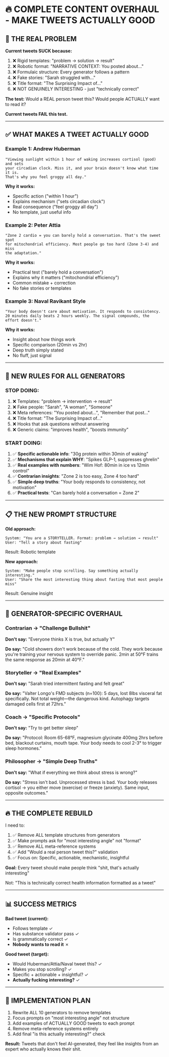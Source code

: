 # 🔥 COMPLETE CONTENT OVERHAUL - MAKE TWEETS ACTUALLY GOOD

## 🚨 THE REAL PROBLEM

**Current tweets SUCK because:**
1. ❌ Rigid templates: "problem → solution → result"
2. ❌ Robotic format: "NARRATIVE CONTEXT: You posted about..."
3. ❌ Formulaic structure: Every generator follows a pattern
4. ❌ Fake stories: "Sarah struggled with..."
5. ❌ Title format: "The Surprising Impact of..."
6. ❌ NOT GENUINELY INTERESTING - just "technically correct"

**The test:** Would a REAL person tweet this? Would people ACTUALLY want to read it?

**Current tweets FAIL this test.**

---

## ✅ WHAT MAKES A TWEET ACTUALLY GOOD

### **Example 1: Andrew Huberman**
```
"Viewing sunlight within 1 hour of waking increases cortisol (good) and sets 
your circadian clock. Miss it, and your brain doesn't know what time it is. 
That's why you feel groggy all day."
```
**Why it works:**
- Specific action ("within 1 hour")
- Explains mechanism ("sets circadian clock")
- Real consequence ("feel groggy all day")
- No template, just useful info

### **Example 2: Peter Attia**
```
"Zone 2 cardio = you can barely hold a conversation. That's the sweet spot 
for mitochondrial efficiency. Most people go too hard (Zone 3-4) and miss 
the adaptation."
```
**Why it works:**
- Practical test ("barely hold a conversation")
- Explains why it matters ("mitochondrial efficiency")
- Common mistake + correction
- No fake stories or templates

### **Example 3: Naval Ravikant Style**
```
"Your body doesn't care about motivation. It responds to consistency. 
20 minutes daily beats 2 hours weekly. The signal compounds, the effort doesn't."
```
**Why it works:**
- Insight about how things work
- Specific comparison (20min vs 2hr)
- Deep truth simply stated
- No fluff, just signal

---

## 🔧 NEW RULES FOR ALL GENERATORS

### **STOP DOING:**
1. ❌ Templates: "problem → intervention → result"
2. ❌ Fake people: "Sarah", "A woman", "Someone"
3. ❌ Meta references: "You posted about...", "Remember that post..."
4. ❌ Title format: "The Surprising Impact of..."
5. ❌ Hooks that ask questions without answering
6. ❌ Generic claims: "improves health", "boosts immunity"

### **START DOING:**
1. ✅ **Specific actionable info**: "30g protein within 30min of waking"
2. ✅ **Mechanisms that explain WHY**: "Spikes GLP-1, suppresses ghrelin"
3. ✅ **Real examples with numbers**: "Wim Hof: 80min in ice vs 12min control"
4. ✅ **Contrarian insights**: "Zone 2 is too easy, Zone 4 too hard"
5. ✅ **Simple deep truths**: "Your body responds to consistency, not motivation"
6. ✅ **Practical tests**: "Can barely hold a conversation = Zone 2"

---

## 📋 THE NEW PROMPT STRUCTURE

**Old approach:**
```
System: "You are a STORYTELLER. Format: problem → solution → result"
User: "Tell a story about fasting"
```
Result: Robotic template

**New approach:**
```
System: "Make people stop scrolling. Say something actually interesting."
User: "Share the most interesting thing about fasting that most people miss"
```
Result: Genuine insight

---

## 🎯 GENERATOR-SPECIFIC OVERHAUL

### **Contrarian → "Challenge Bullshit"**
**Don't say:**
"Everyone thinks X is true, but actually Y"

**Do say:**
"Cold showers don't work because of the cold. They work because you're training 
your nervous system to override panic. 2min at 50°F trains the same response 
as 20min at 40°F."

### **Storyteller → "Real Examples"**
**Don't say:**
"Sarah tried intermittent fasting and felt great"

**Do say:**
"Valter Longo's FMD subjects (n=100): 5 days, lost 8lbs visceral fat specifically. 
Not total weight—the dangerous kind. Autophagy targets damaged cells first at 72hrs."

### **Coach → "Specific Protocols"**
**Don't say:**
"Try to get better sleep"

**Do say:**
"Protocol: Room 65-68°F, magnesium glycinate 400mg 2hrs before bed, blackout 
curtains, mouth tape. Your body needs to cool 2-3° to trigger sleep hormones."

### **Philosopher → "Simple Deep Truths"**
**Don't say:**
"What if everything we think about stress is wrong?"

**Do say:**
"Stress isn't bad. Unprocessed stress is bad. Your body releases cortisol → 
you either move (exercise) or freeze (anxiety). Same input, opposite outcomes."

---

## 🔥 THE COMPLETE REBUILD

I need to:
1. ✅ Remove ALL template structures from generators
2. ✅ Make prompts ask for "most interesting angle" not "format"
3. ✅ Remove ALL meta-reference systems
4. ✅ Add "Would a real person tweet this?" validation
5. ✅ Focus on: Specific, actionable, mechanistic, insightful

**Goal:** Every tweet should make people think "shit, that's actually interesting"

Not: "This is technically correct health information formatted as a tweet"

---

## 📊 SUCCESS METRICS

**Bad tweet (current):**
- Follows template ✓
- Has substance validator pass ✓
- Is grammatically correct ✓
- **Nobody wants to read it** ✗

**Good tweet (target):**
- Would Huberman/Attia/Naval tweet this? ✓
- Makes you stop scrolling? ✓
- Specific + actionable + insightful? ✓
- **Actually fucking interesting?** ✓

---

## 🚀 IMPLEMENTATION PLAN

1. Rewrite ALL 10 generators to remove templates
2. Focus prompts on "most interesting angle" not structure
3. Add examples of ACTUALLY GOOD tweets to each prompt
4. Remove meta-reference systems entirely
5. Add final "is this actually interesting?" check

**Result:** Tweets that don't feel AI-generated, they feel like insights from an expert who actually knows their shit.


